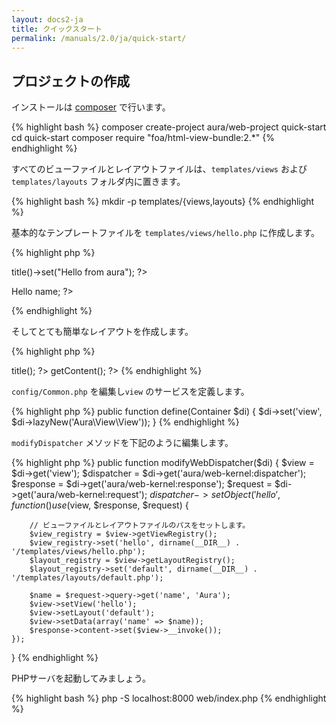 ```yaml
---
layout: docs2-ja
title: クイックスタート
permalink: /manuals/2.0/ja/quick-start/
---
```


## プロジェクトの作成

インストールは [composer](http://getcomposer.org) で行います。


{% highlight bash %}
composer create-project aura/web-project quick-start
cd quick-start
composer require "foa/html-view-bundle:2.*"
{% endhighlight %}

すべてのビューファイルとレイアウトファイルは、`templates/views` および `templates/layouts` フォルダ内に置きます。

{% highlight bash %}
mkdir -p templates/{views,layouts}
{% endhighlight %}

基本的なテンプレートファイルを `templates/views/hello.php` に作成します。

{% highlight php %}
<?php // templates/views/hello.php ?>
<?php $this->title()->set("Hello from aura"); ?>
<p>Hello <?= $this->name; ?></p>
{% endhighlight %}


そしてとても簡単なレイアウトを作成します。

{% highlight php %}
<?php // templates/layouts/default.php ?>
<!DOCTYPE html>
<html xmlns="http://www.w3.org/1999/xhtml" xml:lang="en" lang="en-us">
  <head>
    <?php echo $this->title(); ?>
  </head>
  <body>
    <?php echo $this->getContent(); ?>
  </body>
</html>
{% endhighlight %}

`config/Common.php` を編集し`view` のサービスを定義します。

{% highlight php %}
public function define(Container $di)
{
    $di->set('view', $di->lazyNew('Aura\View\View'));
}
{% endhighlight %}

`modifyDispatcher` メソッドを下記のように編集します。

{% highlight php %}
public function modifyWebDispatcher($di)
{
    $view = $di->get('view');
    $dispatcher = $di->get('aura/web-kernel:dispatcher');
    $response = $di->get('aura/web-kernel:response');
    $request = $di->get('aura/web-kernel:request');
    $dispatcher->setObject('hello', function () use ($view, $response, $request) {

        // ビューファイルとレイアウトファイルのパスをセットします。
        $view_registry = $view->getViewRegistry();
        $view_registry->set('hello', dirname(__DIR__) . '/templates/views/hello.php');
        $layout_registry = $view->getLayoutRegistry();
        $layout_registry->set('default', dirname(__DIR__) . '/templates/layouts/default.php');

        $name = $request->query->get('name', 'Aura');
        $view->setView('hello');
        $view->setLayout('default');
        $view->setData(array('name' => $name));
        $response->content->set($view->__invoke());
    });
}
{% endhighlight %}

PHPサーバを起動してみましょう。

{% highlight bash %}
php -S localhost:8000 web/index.php
{% endhighlight %}
